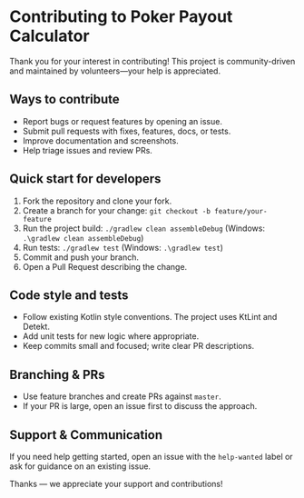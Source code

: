 # Contributing to Poker Payout Calculator

Thank you for your interest in contributing! This project is community-driven and maintained by volunteers—your help is appreciated.

## Ways to contribute

- Report bugs or request features by opening an issue.
- Submit pull requests with fixes, features, docs, or tests.
- Improve documentation and screenshots.
- Help triage issues and review PRs.

## Quick start for developers

1. Fork the repository and clone your fork.
2. Create a branch for your change: `git checkout -b feature/your-feature`
3. Run the project build: `./gradlew clean assembleDebug` (Windows: `.\gradlew clean assembleDebug`)
4. Run tests: `./gradlew test` (Windows: `.\gradlew test`)
5. Commit and push your branch.
6. Open a Pull Request describing the change.

## Code style and tests

- Follow existing Kotlin style conventions. The project uses KtLint and Detekt.
- Add unit tests for new logic where appropriate.
- Keep commits small and focused; write clear PR descriptions.

## Branching & PRs

- Use feature branches and create PRs against `master`.
- If your PR is large, open an issue first to discuss the approach.

## Support & Communication

If you need help getting started, open an issue with the `help-wanted` label or ask for guidance on an existing issue.

Thanks — we appreciate your support and contributions!
